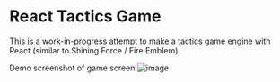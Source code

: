 # React Tactics Game
This is a work-in-progress attempt to make a tactics game engine with React (similar to Shining Force / Fire Emblem).

Demo screenshot of game screen
![image](https://user-images.githubusercontent.com/8081069/209589615-e03bea78-76a4-4549-98c4-01e4b46c7b40.png)
